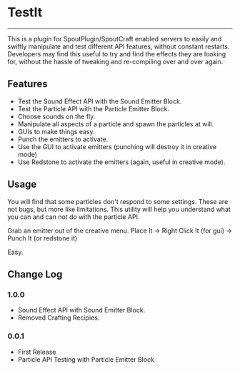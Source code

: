# TestIt

---------------------------------

This is a plugin for SpoutPlugin/SpoutCraft enabled servers to easily and swiftly manipulate and test different API features, without constant restarts. Developers may find this useful to try and find the effects they are looking for, without the hassle of tweaking and re-compiling over and over again.

## Features

* Test the Sound Effect API with the Sound Emitter Block.
* Test the Particle API with the Particle Emitter Block.
* Choose sounds on the fly.
* Manipulate all aspects of a particle and spawn the particles at will.
* GUIs to make things easy.
* Punch the emitters to activate.
* Use the GUI to activate emitters (punching will destroy it in creative mode)
* Use Redstone to activate the emitters (again, useful in creative mode).

## Usage

You will find that some particles don't respond to some settings. These are not bugs, but more like limitations. This utility will help you understand what you can and can not do with the particle API.

Grab an emitter out of the creative menu.
Place It -> Right Click It (for gui) -> Punch It (or redstone it)

Easy.

## Change Log

### 1.0.0

* Sound Effect API with Sound Emitter Block.
* Removed Crafting Recipies.

### 0.0.1

* First Release
* Particle API Testing with Particle Emitter Block
